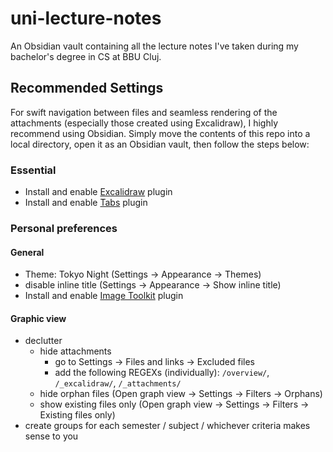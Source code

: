 # uni-lecture-notes
An Obsidian vault containing all the lecture notes I've taken during my bachelor's degree in CS at BBU Cluj.
## Recommended Settings 
For swift navigation between files and seamless rendering of the attachments (especially those created using Excalidraw), I highly recommend using Obsidian. Simply move the contents of this repo into a local directory, open it as an Obsidian vault, then follow the steps below:
### Essential
- Install and enable [Excalidraw](obsidian://show-plugin?id=obsidian-excalidraw-plugin) plugin
- Install and enable [Tabs](obsidian://show-plugin?id=tabs) plugin
### Personal preferences 
#### General
- Theme: Tokyo Night (Settings -> Appearance -> Themes)
- disable inline title (Settings -> Appearance -> Show inline title)
- Install and enable [Image Toolkit](obsidian://show-plugin?id=obsidian-image-toolkit) plugin
#### Graphic view
- declutter
	- hide attachments
		- go to Settings -> Files and links -> Excluded files
		- add the following REGEXs (individually): `/overview/`, `/_excalidraw/`, `/_attachments/` 
	- hide orphan files (Open graph view -> Settings -> Filters -> Orphans)
	- show existing files only (Open graph view -> Settings -> Filters -> Existing files only)
- create groups for each semester / subject / whichever criteria makes sense to you
